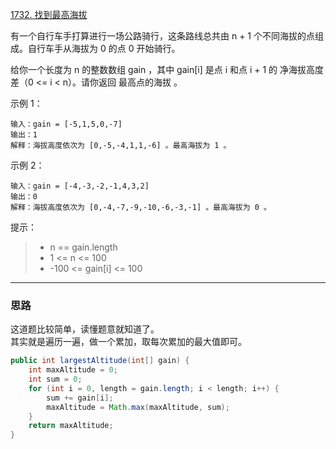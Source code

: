 [1732. 找到最高海拔](https://leetcode.cn/problems/find-the-highest-altitude/)

有一个自行车手打算进行一场公路骑行，这条路线总共由 n + 1 个不同海拔的点组成。自行车手从海拔为 0 的点 0 开始骑行。

给你一个长度为 n 的整数数组 gain ，其中 gain[i] 是点 i 和点 i + 1 的 净海拔高度差（0 <= i < n）。请你返回 最高点的海拔 。



示例 1：
```
输入：gain = [-5,1,5,0,-7]
输出：1
解释：海拔高度依次为 [0,-5,-4,1,1,-6] 。最高海拔为 1 。
```
示例 2：
```
输入：gain = [-4,-3,-2,-1,4,3,2]
输出：0
解释：海拔高度依次为 [0,-4,-7,-9,-10,-6,-3,-1] 。最高海拔为 0 。
```

提示：

>- n == gain.length  
>- 1 <= n <= 100  
>- -100 <= gain[i] <= 100

<hr/>

### 思路
这道题比较简单，读懂题意就知道了。  
其实就是遍历一遍，做一个累加，取每次累加的最大值即可。  

```java
public int largestAltitude(int[] gain) {
    int maxAltitude = 0;
    int sum = 0;
    for (int i = 0, length = gain.length; i < length; i++) {
        sum += gain[i];
        maxAltitude = Math.max(maxAltitude, sum);
    }
    return maxAltitude;
}
```